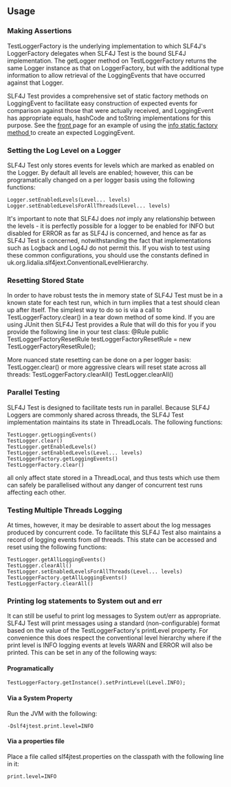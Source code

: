 ## Usage

### Making Assertions

TestLoggerFactory is the underlying implementation to which SLF4J's
LoggerFactory delegates when SLF4J Test is the bound SLF4J implementation. The
getLogger method on TestLoggerFactory returns the same Logger instance as that
on LoggerFactory, but with the additional type information to allow retrieval of
the LoggingEvents that have occurred against that Logger.

SLF4J Test provides a comprehensive set of static factory methods on
LoggingEvent to facilitate easy construction of expected events for comparison
against those that were actually received, and LoggingEvent has appropriate
equals, hashCode and toString implementations for this purpose. See the [front
](./index.html) page for an example of using the [info static factory method
](./xref/uk/org/lidalia/slf4jtest/TestLogger.html#L268)to create an expected
LoggingEvent.

### Setting the Log Level on a Logger

SLF4J Test only stores events for levels which are marked as enabled on the
Logger. By default all levels are enabled; however, this can be programatically
changed on a per logger basis using the following functions:

    Logger.setEnabledLevels(Level... levels)
    Logger.setEnabledLevelsForAllThreads(Level... levels)

It's important to note that SLF4J does *not* imply any relationship between the
levels - it is perfectly possible for a logger to be enabled for INFO but
disabled for ERROR as far as SLF4J is concerned, and hence as far as SLF4J Test
is concerned, notwithstanding the fact that implementations such as Logback and
Log4J do not permit this. If you wish to test using these common configurations,
you should use the constants defined in
uk.org.lidalia.slf4jext.ConventionalLevelHierarchy.

### Resetting Stored State

In order to have robust tests the in memory state of SLF4J Test must be in a
known state for each test run, which in turn implies that a test should clean up
after itself. The simplest way to do so is via a call to
    TestLoggerFactory.clear()
in a tear down method of some kind. If you are using JUnit then SLF4J Test
provides a Rule that will do this for you if you provide the following line in
your test class:
    @Rule public TestLoggerFactoryResetRule testLoggerFactoryResetRule = new TestLoggerFactoryResetRule();

More nuanced state resetting can be done on a per logger basis:
    TestLogger.clear()
or more aggressive clears will reset state across all threads:
    TestLoggerFactory.clearAll()
    TestLogger.clearAll()

### Parallel Testing

SLF4J Test is designed to facilitate tests run in parallel. Because SLF4J
Loggers are commonly shared across threads, the SLF4J Test implementation
maintains its state in ThreadLocals. The following functions:

    TestLogger.getLoggingEvents()
    TestLogger.clear()
    TestLogger.getEnabledLevels()
    TestLogger.setEnabledLevels(Level... levels)
    TestLoggerFactory.getLoggingEvents()
    TestLoggerFactory.clear()

all only affect state stored in a ThreadLocal, and thus tests which use them can
safely be parallelised without any danger of concurrent test runs affecting each
other.

### Testing Multiple Threads Logging

At times, however, it may be desirable to assert about the log messages produced
by concurrent code. To facilitate this SLF4J Test also maintains a record of
logging events from *all* threads. This state can be accessed and reset using
the following functions:

    TestLogger.getAllLoggingEvents()
    TestLogger.clearAll()
    TestLogger.setEnabledLevelsForAllThreads(Level... levels)
    TestLoggerFactory.getAllLoggingEvents()
    TestLoggerFactory.clearAll()


### Printing log statements to System out and err

It can still be useful to print log messages to System out/err as appropriate.
SLF4J Test will print messages using a standard (non-configurable) format based
on the value of the TestLoggerFactory's printLevel property. For convenience
this does respect the conventional level hierarchy where if the print level is
INFO logging events at levels WARN and ERROR will also be printed. This can be
set in any of the following ways:

#### Programatically
    TestLoggerFactory.getInstance().setPrintLevel(Level.INFO);

#### Via a System Property
Run the JVM with the following:

    -Dslf4jtest.print.level=INFO

#### Via a properties file
Place a file called slf4jtest.properties on the classpath with the following
line in it:

    print.level=INFO
